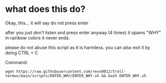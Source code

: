# what does this do?


Okay, this...
it will say do not press enter

after you just don't listen and press enter anyway (4 times)
it spams "WHY" in rainbow colors
it never ends.

please do not abuse this script as it is harmless.
you can also exit it by doing CTRL + C

Command:

```wget https://raw.githubusercontent.com/revx0012/troll-termux/main/scripts/ENTER_WHY/ENTER_WHY.sh && bash ENTER_WHY.sh```
